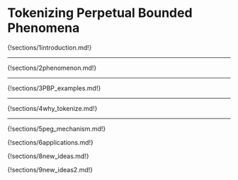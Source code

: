 # Tokenizing Perpetual Bounded Phenomena

{!sections/1introduction.md!}

---

{!sections/2phenomenon.md!}

---

{!sections/3PBP_examples.md!}

---

{!sections/4why_tokenize.md!}

---

{!sections/5peg_mechanism.md!}







{!sections/6applications.md!}

{!sections/8new_ideas.md!}

{!sections/9new_ideas2.md!}

